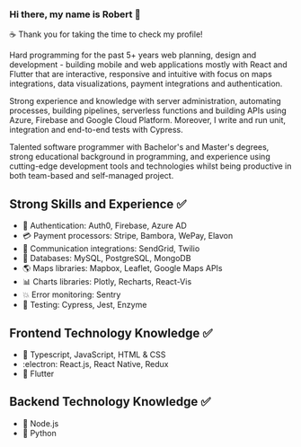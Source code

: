 ### Hi there, my name is Robert 👋

:coffee: Thank you for taking the time to check my profile! 

Hard programming for the past 5+ years web planning, design and development - building mobile and web applications mostly with React and Flutter that are interactive, responsive and intuitive with focus on maps integrations, data visualizations, payment integrations and authentication.

Strong experience and knowledge with server administration, automating processes, building pipelines, serverless functions and building APIs using Azure, Firebase and Google Cloud Platform. Moreover, I write and run unit, integration and end-to-end tests with Cypress.

Talented software programmer with Bachelor's and Master's degrees, strong educational background in programming, and experience using cutting-edge development tools and technologies whilst being productive in both team-based and self-managed project.

## Strong Skills and Experience :white_check_mark:
- :closed_lock_with_key: Authentication: Auth0, Firebase, Azure AD
- :credit_card: Payment processors: Stripe, Bambora, WePay, Elavon
- 💬 Communication integrations: SendGrid, Twilio 
- :floppy_disk: Databases: MySQL, PostgreSQL, MongoDB
- :earth_americas: Maps libraries: Mapbox, Leaflet, Google Maps APIs
- :bar_chart: Charts libraries: Plotly, Recharts, React-Vis
- :collision: Error monitoring: Sentry
- :construction_worker: Testing: Cypress, Jest, Enzyme

## Frontend Technology Knowledge :white_check_mark:
- :scroll: Typescript, JavaScript, HTML & CSS
- :electron: React.js, React Native, Redux
- :dart: Flutter

## Backend Technology Knowledge :white_check_mark:
- :green_book: Node.js
- :snake: Python

<!--
**Robert-OP/robert-op** is a ✨ _special_ ✨ repository because its `README.md` (this file) appears on your GitHub profile.

Here are some ideas to get you started:

- 🔭 I’m currently working on ...
- 🌱 I’m currently learning ...
- 👯 I’m looking to collaborate on ...
- 🤔 I’m looking for help with ...
- 💬 Ask me about ...
- 📫 How to reach me: ...
- 😄 Pronouns: ...
- ⚡ Fun fact: ...
-->
